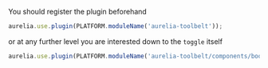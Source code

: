 You should register the plugin beforehand

```js
aurelia.use.plugin(PLATFORM.moduleName('aurelia-toolbelt'));
```
or at any further level you are interested down to the ```toggle``` itself
```js
aurelia.use.plugin(PLATFORM.moduleName('aurelia-toolbelt/components/bootstrap/toggle'));
```
